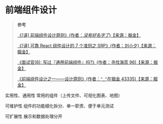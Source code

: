 <!--
 * @Author: yaohebin
 * @Date: 2021-10-13 14:46:23
 * @LastEditTime: 2023-11-26 11:08:50
 * @LastEditors: yaohebin
 * @Description: 前端组件设计
-->
# 前端组件设计

> **参考**
>
> [《[译] 前端组件设计原则》(作者：_没有好名字了_)【来源：掘金】](https://juejin.cn/post/6844903767108747278)
>
> [《[译] 可靠 React 组件设计的 7 个准则之 SRP》(作者：刘小夕)【来源：掘金】](https://juejin.cn/post/6844903908372905998)
>
> [《面试官(6): 写过『通用前端组件』吗?》(作者：寻找海蓝 96)【来源：掘金】](https://juejin.cn/post/6844903847874265101)
>
> [《前端组件设计之一——设计原则》(作者：`^_^`在掘金 43335)【来源：掘金】](https://juejin.cn/post/6844904032700481550)

实用性、通用性
常用的组件（上传文件、可视化图表、地图）

可维护性
组件的功能细化拆分、单一职责、便于单元测试

可扩展性
展示和数据处理分开
